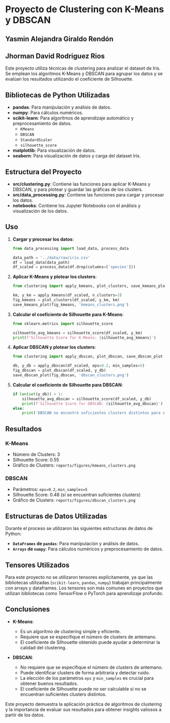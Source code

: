 # Proyecto de Clustering con K-Means y DBSCAN

## Yasmin Alejandra Giraldo Rendón
## Jhorman David Rodriguez Rios

Este proyecto utiliza técnicas de clustering para analizar el dataset de Iris. Se emplean los algoritmos K-Means y DBSCAN para agrupar los datos y se evalúan los resultados utilizando el coeficiente de Silhouette.

## Bibliotecas de Python Utilizadas

- **pandas**: Para manipulación y análisis de datos.
- **numpy**: Para cálculos numéricos.
- **scikit-learn**: Para algoritmos de aprendizaje automático y preprocesamiento de datos.
  - `KMeans`
  - `DBSCAN`
  - `StandardScaler`
  - `silhouette_score`
- **matplotlib**: Para visualización de datos.
- **seaborn**: Para visualización de datos y carga del dataset Iris.

## Estructura del Proyecto

- **src/clustering.py**: Contiene las funciones para aplicar K-Means y DBSCAN, y para plotear y guardar las gráficas de los clusters.
- **src/data_processing.py**: Contiene las funciones para cargar y procesar los datos.
- **notebooks**: Contiene los Jupyter Notebooks con el análisis y visualización de los datos.

## Uso

1. **Cargar y procesar los datos**:
    ```python
    from data_processing import load_data, process_data

    data_path = '../data/raw/iris.csv'
    df = load_data(data_path)
    df_scaled = process_data(df.drop(columns=['species']))
    ```

2. **Aplicar K-Means y plotear los clusters**:
    ```python
    from clustering import apply_kmeans, plot_clusters, save_kmeans_plot

    km, y_km = apply_kmeans(df_scaled, n_clusters=3)
    fig_kmeans = plot_clusters(df_scaled, y_km, km)
    save_kmeans_plot(fig_kmeans, 'kmeans_clusters.png')
    ```

3. **Calcular el coeficiente de Silhouette para K-Means**:
    ```python
    from sklearn.metrics import silhouette_score

    silhouette_avg_kmeans = silhouette_score(df_scaled, y_km)
    print(f'Silhouette Score for K-Means: {silhouette_avg_kmeans}')
    ```

4. **Aplicar DBSCAN y plotear los clusters**:
    ```python
    from clustering import apply_dbscan, plot_dbscan, save_dbscan_plot

    db, y_db = apply_dbscan(df_scaled, eps=0.2, min_samples=5)
    fig_dbscan = plot_dbscan(df_scaled, y_db)
    save_dbscan_plot(fig_dbscan, 'dbscan_clusters.png')
    ```

5. **Calcular el coeficiente de Silhouette para DBSCAN**:
    ```python
    if len(set(y_db)) > 1:
        silhouette_avg_dbscan = silhouette_score(df_scaled, y_db)
        print(f'Silhouette Score for DBSCAN: {silhouette_avg_dbscan}')
    else:
        print('DBSCAN no encontró suficientes clusters distintos para calcular el silhouette score')
    ```

## Resultados

### K-Means
- Número de Clusters: 3
- Silhouette Score: 0.55
- Gráfico de Clusters: `reports/figures/kmeans_clusters.png`

### DBSCAN
- Parámetros: `eps=0.2`, `min_samples=5`
- Silhouette Score: 0.48 (si se encuentran suficientes clusters)
- Gráfico de Clusters: `reports/figures/dbscan_clusters.png`

## Estructuras de Datos Utilizadas

Durante el proceso se utilizaron las siguientes estructuras de datos de Python:
- **`DataFrames` de `pandas`**: Para manipulación y análisis de datos.
- **`Arrays` de `numpy`**: Para cálculos numéricos y preprocesamiento de datos.

## Tensores Utilizados

Para este proyecto no se utilizaron tensores explícitamente, ya que las bibliotecas utilizadas (`scikit-learn`, `pandas`, `numpy`) trabajan principalmente con arrays y dataframes. Los tensores son más comunes en proyectos que utilizan bibliotecas como TensorFlow o PyTorch para aprendizaje profundo.

## Conclusiones

- **K-Means**:
  - Es un algoritmo de clustering simple y eficiente.
  - Requiere que se especifique el número de clusters de antemano.
  - El coeficiente de Silhouette obtenido puede ayudar a determinar la calidad del clustering.

- **DBSCAN**:
  - No requiere que se especifique el número de clusters de antemano.
  - Puede identificar clusters de forma arbitraria y detectar ruido.
  - La elección de los parámetros `eps` y `min_samples` es crucial para obtener buenos resultados.
  - El coeficiente de Silhouette puede no ser calculable si no se encuentran suficientes clusters distintos.

Este proyecto demuestra la aplicación práctica de algoritmos de clustering y la importancia de evaluar sus resultados para obtener insights valiosos a partir de los datos.

